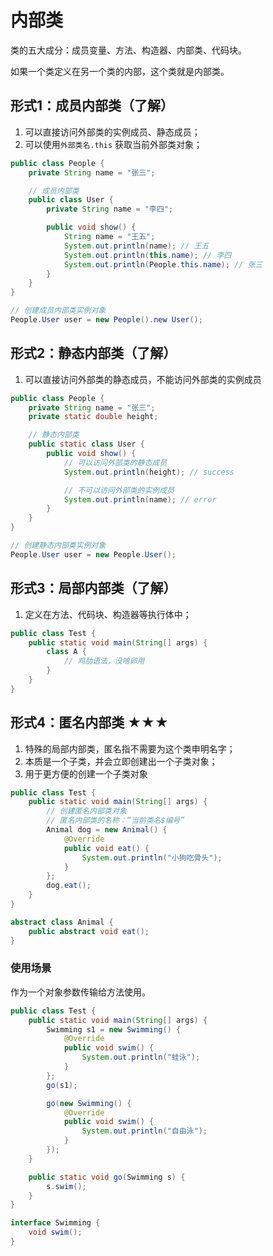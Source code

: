 # 内部类

类的五大成分：成员变量、方法、构造器、内部类、代码块。

如果一个类定义在另一个类的内部，这个类就是内部类。

## 形式1：成员内部类（了解）

1. 可以直接访问外部类的实例成员、静态成员；
2. 可以使用`外部类名.this` 获取当前外部类对象；

```java
public class People {
    private String name = "张三";

    // 成员内部类
    public class User {
        private String name = "李四";

        public void show() {
            String name = "王五";
            System.out.println(name); // 王五
            System.out.println(this.name); // 李四
            System.out.println(People.this.name); // 张三
        }
    }
}

// 创建成员内部类实例对象
People.User user = new People().new User();
```

## 形式2：静态内部类（了解）

1. 可以直接访问外部类的静态成员，不能访问外部类的实例成员

```java
public class People {
    private String name = "张三";
    private static double height;

    // 静态内部类
    public static class User {
        public void show() {
            // 可以访问外部类的静态成员
            System.out.println(height); // success

            // 不可以访问外部类的实例成员
            System.out.println(name); // error
        }
    }
}

// 创建静态内部类实例对象
People.User user = new People.User();
```

## 形式3：局部内部类（了解）

1. 定义在方法、代码块、构造器等执行体中；

```java
public class Test {
    public static void main(String[] args) {
        class A {
            // 鸡肋语法，没啥卵用
        }
    }
}
```

## 形式4：匿名内部类 ★★★

1. 特殊的局部内部类，匿名指不需要为这个类申明名字；
2. 本质是一个子类，并会立即创建出一个子类对象；
3. 用于更方便的创建一个子类对象
```java
public class Test {
    public static void main(String[] args) {
        // 创建匿名内部类对象
        // 匿名内部类的名称：“当前类名$编号”
        Animal dog = new Animal() {
            @Override
            public void eat() {
                System.out.println("小狗吃骨头");
            }
        };
        dog.eat();
    }
}

abstract class Animal {
    public abstract void eat();
}
```

### 使用场景
作为一个对象参数传输给方法使用。
```java
public class Test {
    public static void main(String[] args) {
        Swimming s1 = new Swimming() {
            @Override
            public void swim() {
                System.out.println("蛙泳");
            }
        };
        go(s1);

        go(new Swimming() {
            @Override
            public void swim() {
                System.out.println("自由泳");
            }
        });
    }

    public static void go(Swimming s) {
        s.swim();
    }
}

interface Swimming {
    void swim();
}
```